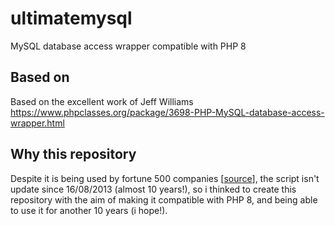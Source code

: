 # ultimatemysql
MySQL database access wrapper compatible with PHP 8

## Based on
Based on the excellent work of Jeff Williams
https://www.phpclasses.org/package/3698-PHP-MySQL-database-access-wrapper.html

## Why this repository
Despite it is being used by fortune 500 companies [[source](https://www.phpclasses.org/discuss/package/3698/thread/72/)], the script isn't update since 16/08/2013 (almost 10 years!), so i thinked to create this repository with the aim of making it compatible with PHP 8, and being able to use it for another 10 years (i hope!).
